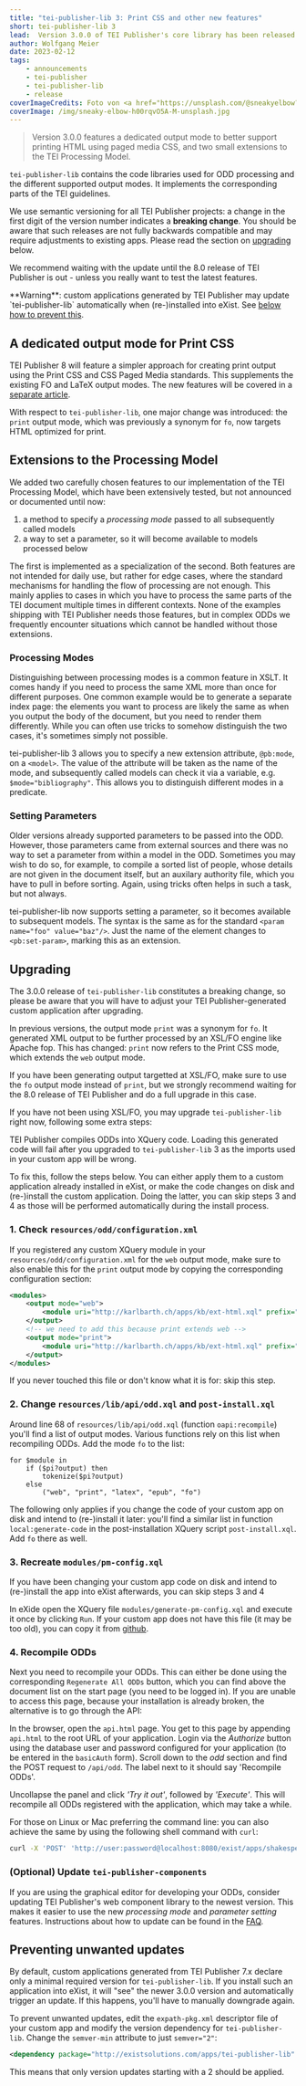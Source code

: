 ```yaml
---
title: "tei-publisher-lib 3: Print CSS and other new features"
short: tei-publisher-lib 3
lead:  Version 3.0.0 of TEI Publisher's core library has been released
author: Wolfgang Meier
date: 2023-02-12
tags:
    - announcements
    - tei-publisher
    - tei-publisher-lib
    - release
coverImageCredits: Foto von <a href="https://unsplash.com/@sneakyelbow?utm_source=unsplash&utm_medium=referral&utm_content=creditCopyText">Sneaky Elbow</a> auf <a href="https://unsplash.com/de/s/fotos/three?utm_source=unsplash&utm_medium=referral&utm_content=creditCopyText">Unsplash</a>
coverImage: /img/sneaky-elbow-h00rqvO5A-M-unsplash.jpg
--- 
```


> Version 3.0.0 features a dedicated output mode to better support printing HTML using paged media CSS, and two small extensions to the TEI Processing Model.

`tei-publisher-lib` contains the code libraries used for ODD processing and the different supported output modes. It implements the corresponding parts of the TEI guidelines.

<div class="alert alert-warning">
    <p>We use semantic versioning for all TEI Publisher projects: a change in the first digit of the version number indicates a <strong>breaking change</strong>. You should be aware that such releases are not fully backwards compatible and may require adjustments to existing apps. Please read the section on <a href="#upgrading">upgrading</a> below.</p>
    <p>We recommend waiting with the update until the 8.0 release of TEI Publisher is out - unless you really want to test the latest features.</p>
    <p>**Warning**: custom applications generated by TEI Publisher may update `tei-publisher-lib` automatically when (re-)installed into eXist. See <a href="#preventing-unwanted-updates">below how to prevent this</a>.</p>
</div>

## A dedicated output mode for Print CSS

TEI Publisher 8 will feature a simpler approach for creating print output using the Print CSS and CSS Paged Media standards. This supplements the existing FO and LaTeX output modes. The new features will be covered in a [separate article](../print-css). 

With respect to `tei-publisher-lib`, one major change was introduced: the `print` output mode, which was previously a synonym for `fo`, now targets HTML optimized for print.

## Extensions to the Processing Model

We added two carefully chosen features to our implementation of the TEI Processing Model, which have been extensively tested, but not announced or documented until now:

1. a method to specify a *processing mode* passed to all subsequently called models
2. a way to set a parameter, so it will become available to models processed below

The first is implemented as a specialization of the second. Both features are not intended for daily use, but rather for edge cases, where the standard mechanisms for handling the flow of processing are not enough. This mainly applies to cases in which you have to process the same parts of the TEI document multiple times in different contexts. None of the examples shipping with TEI Publisher needs those features, but in complex ODDs we frequently encounter situations which cannot be handled without those extensions.

### Processing Modes

Distinguishing between processing modes is a common feature in XSLT. It comes handy if you need to process the same XML more than once for different purposes. One common example would be to generate a separate index page: the elements you want to process are likely the same as when you output the body of the document, but you need to render them differently. While you can often use tricks to somehow distinguish the two cases, it's sometimes simply not possible.

tei-publisher-lib 3 allows you to specify a new extension attribute, `@pb:mode`, on a `<model>`. The value of the attribute will be taken as the name of the mode, and subsequently called models can check it via a variable, e.g. `$mode="bibliography"`. This allows you to distinguish different modes in a predicate.

### Setting Parameters

Older versions already supported parameters to be passed into the ODD. However, those parameters came from external sources and there was no way to set a parameter from within a model in the ODD. Sometimes you may wish to do so, for example, to compile a sorted list of people, whose details are not given in the document itself, but an auxilary authority file, which you have to pull in before sorting. Again, using tricks often helps in such a task, but not always.

tei-publisher-lib now supports setting a parameter, so it becomes available to subsequent models. The syntax is the same as for the standard `<param name="foo" value="baz"/>`. Just the name of the element changes to `<pb:set-param>`, marking this as an extension.

## Upgrading

The 3.0.0 release of `tei-publisher-lib` constitutes a breaking change, so please be aware that you will have to adjust your TEI Publisher-generated custom application after upgrading.

In previous versions, the output mode `print` was a synonym for `fo`. It generated XML output to be further processed by an XSL/FO engine like Apache fop. This has changed: `print` now refers to the Print CSS mode, which extends the `web` output mode. 
 
If you have been generating output targetted at XSL/FO, make sure to use the `fo` output mode instead of `print`, but we strongly recommend waiting for the 8.0 release of TEI Publisher and do a full upgrade in this case.

If you have not been using XSL/FO, you may upgrade `tei-publisher-lib` right now, following some extra steps:

TEI Publisher compiles ODDs into XQuery code. Loading this generated code will fail after you upgraded to `tei-publisher-lib` 3 as the imports used in your custom app will be wrong.

To fix this, follow the steps below. You can either apply them to a custom application already installed in eXist, or make the code changes on disk and (re-)install the custom application. Doing the latter, you can skip steps 3 and 4 as those will be performed automatically during the install process. 

### 1. Check `resources/odd/configuration.xml`

If you registered any custom XQuery module in your `resources/odd/configuration.xml` for the `web` output mode, make sure to also enable this for the `print` output mode by copying the corresponding configuration section:

```xml
<modules>
    <output mode="web">
        <module uri="http://karlbarth.ch/apps/kb/ext-html.xql" prefix="ext-html" at="xmldb:exist:///db/apps/kb/modules/ext-html.xql"/>
    </output>
    <!-- we need to add this because print extends web -->
    <output mode="print">
        <module uri="http://karlbarth.ch/apps/kb/ext-html.xql" prefix="ext-html" at="xmldb:exist:///db/apps/kb/modules/ext-html.xql"/>
    </output>
</modules>
```

If you never touched this file or don't know what it is for: skip this step.

### 2. Change `resources/lib/api/odd.xql` and `post-install.xql`

Around line 68 of `resources/lib/api/odd.xql` (function `oapi:recompile`) you'll find a list of output modes. Various functions rely on this list when recompiling ODDs. Add the mode `fo` to the list:

```xquery
for $module in
    if ($pi?output) then
        tokenize($pi?output)
    else
        ("web", "print", "latex", "epub", "fo")
```

The following only applies if you change the code of your custom app on disk and intend to (re-)install it later: you'll find a similar list in function `local:generate-code` in the post-installation XQuery script `post-install.xql`. Add `fo` there as well.

### 3. Recreate `modules/pm-config.xql`

<p class="alert alert-info">If you have been changing your custom app code on disk and intend to (re-)install the app into eXist afterwards, you can skip steps 3 and 4</p>

In eXide open the XQuery file `modules/generate-pm-config.xql` and execute it once by clicking `Run`. If your custom app does not have this file (it may be too old), you can copy it from [github](https://github.com/eeditiones/tei-publisher-app/blob/master/templates/basic/modules/generate-pm-config.xql).

### 4. Recompile ODDs

Next you need to recompile your ODDs. This can either be done using the corresponding `Regenerate All ODDs` button, which you can find above the document list on the start page (you need to be logged in). If you are unable to access this page, because your installation is already broken, the alternative is to go through the API:

In the browser, open the `api.html` page. You get to this page by appending `api.html` to the root URL of your application. Login via the *Authorize* button using the database user and password configured for your application (to be entered in the `basicAuth` form). Scroll down to the *odd* section and find the POST request to `/api/odd`. The label next to it should say 'Recompile ODDs'.

Uncollapse the panel and click *'Try it out'*, followed by *'Execute'*. This will recompile all ODDs registered with the application, which may take a while.

For those on Linux or Mac preferring the command line: you can also achieve the same by using the following shell command with `curl`:

```sh
curl -X 'POST' 'http://user:password@localhost:8080/exist/apps/shakespeare-pm/api/odd?check=false'
```

### (Optional) Update `tei-publisher-components`

If you are using the graphical editor for developing your ODDs, consider updating TEI Publisher's web component library to the newest version. This makes it easier to use the new *processing mode* and *parameter setting* features. Instructions about how to update can be found in the [FAQ](https://faq.teipublisher.com/webcomponents/version-upgrade/).

## Preventing unwanted updates

By default, custom applications generated from TEI Publisher 7.x declare only a minimal required version for `tei-publisher-lib`. If you install such an application into eXist, it will "see" the newer 3.0.0 version and automatically trigger an update. If this happens, you'll have to manually downgrade again.

To prevent unwanted updates, edit the `expath-pkg.xml` descriptor file of your custom app and modify the version dependency for `tei-publisher-lib`. Change the `semver-min` attribute to just `semver="2"`:

```xml
<dependency package="http://existsolutions.com/apps/tei-publisher-lib" semver="2"/>
```

This means that only version updates starting with a 2 should be applied.
